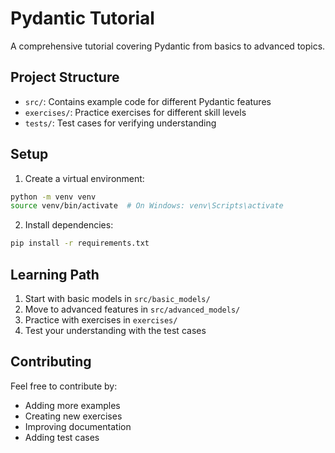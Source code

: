 # Pydantic Tutorial

A comprehensive tutorial covering Pydantic from basics to advanced topics.

## Project Structure

- `src/`: Contains example code for different Pydantic features
- `exercises/`: Practice exercises for different skill levels
- `tests/`: Test cases for verifying understanding

## Setup

1. Create a virtual environment:
```bash
python -m venv venv
source venv/bin/activate  # On Windows: venv\Scripts\activate
```

2. Install dependencies:
```bash
pip install -r requirements.txt
```

## Learning Path

1. Start with basic models in `src/basic_models/`
2. Move to advanced features in `src/advanced_models/`
3. Practice with exercises in `exercises/`
4. Test your understanding with the test cases

## Contributing

Feel free to contribute by:
- Adding more examples
- Creating new exercises
- Improving documentation
- Adding test cases 